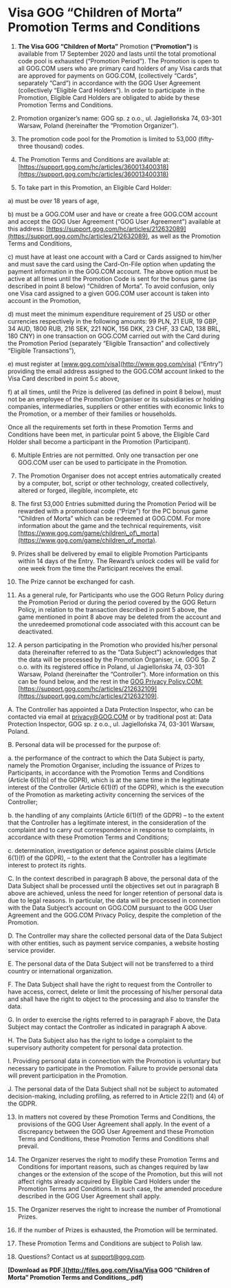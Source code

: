 Visa GOG “Children of Morta” Promotion Terms and Conditions
===========================================================

1) **The Visa GOG “Children of Morta”** Promotion **(“Promotion”)** is available from 17 September 2020 and lasts until the total promotional code pool is exhausted (“Promotion Period”). The Promotion is open to all GOG.COM users who are primary card holders of any Visa cards that are approved for payments on GOG.COM, (collectively “Cards”, separately “Card”) in accordance with the GOG User Agreement (collectively “Eligible Card Holders”). In order to participate  in the Promotion, Eligible Card Holders are obligated to abide by these Promotion Terms and Conditions.

2) Promotion organizer’s name: GOG sp. z o.o., ul. Jagiellońska 74, 03-301 Warsaw, Poland (hereinafter the “Promotion Organizer”).

3) The promotion code pool for the Promotion is limited to 53,000 (fifty-three thousand) codes.

4) The Promotion Terms and Conditions are available at: [https://support.gog.com/hc/articles/360013400318](https://support.gog.com/hc/articles/360013400318)

5) To take part in this Promotion, an Eligible Card Holder:

a) must be over 18 years of age,

b) must be a GOG.COM user and have or create a free GOG.COM account and accept the GOG User Agreement (“GOG User Agreement”) available at this address: [https://support.gog.com/hc/articles/212632089](https://support.gog.com/hc/articles/212632089), as well as the Promotion Terms and Conditions,

c) must have at least one account with a Card or Cards assigned to him/her and must save the card using the Card-On-File option when updating the payment information in the GOG.COM account. The above option must be active at all times until the Promotion Code is sent for the bonus game (as described in point 8 below) “Children of Morta”. To avoid confusion, only one Visa card assigned to a given GOG.COM user account is taken into account in the Promotion,

d) must meet the minimum expenditure requirement of 25 USD or other currencies respectively in the following amounts: 99 PLN, 21 EUR, 19 GBP, 34 AUD, 1800 RUB, 216 SEK, 221 NOK, 156 DKK, 23 CHF, 33 CAD, 138 BRL, 180 CNY) in one transaction on GOG.COM carried out with the Card during the Promotion Period (separately “Eligible Transaction” and collectively “Eligible Transactions”),

e) must register at [www.gog.com/visa](http://www.gog.com/visa) (“Entry”) providing the email address assigned to the GOG.COM account linked to the Visa Card described in point 5.c above,

f) at all times, until the Prize is delivered (as defined in point 8 below), must not be an employee of the Promotion Organiser or its subsidiaries or holding companies, intermediaries, suppliers or other entities with economic links to the Promotion, or a member of their families or households.

Once all the requirements set forth in these Promotion Terms and Conditions have been met, in particular point 5 above, the Eligible Card Holder shall become a participant in the Promotion (Participant).

6) Multiple Entries are not permitted. Only one transaction per one GOG.COM user can be used to participate in the Promotion.

7) The Promotion Organiser does not accept entries automatically created by a computer, bot, script or other technology, created collectively, altered or forged, illegible, incomplete, etc

8) The first 53,000  Entries submitted during the Promotion Period will be rewarded with a promotional code (“Prize”) for the PC bonus game “Children of Morta” which can be redeemed at GOG.COM. For more information about the game and the technical requirements, visit [https://www.gog.com/game/children\_of\_morta](https://www.gog.com/game/children_of_morta). 

9) Prizes shall be delivered by email to eligible Promotion Participants within 14 days of the Entry. The Reward’s unlock codes will be valid for one week from the time the Participant receives the email.

10) The Prize cannot be exchanged for cash.

11) As a general rule, for Participants who use the GOG Return Policy during the Promotion Period or during the period covered by the GOG Return Policy, in relation to the transaction described in point 5 above, the game mentioned in point 8 above may be deleted from the account and the unredeemed promotional code associated with this account can be deactivated.

12) A person participating in the Promotion who provided his/her personal data (hereinafter referred to as the “Data Subject”) acknowledges that the data will be processed by the Promotion Organiser, i.e. GOG Sp. Z o.o. with its registered office in Poland, ul Jagiellońska 74, 03-301 Warsaw, Poland (hereinafter the “Controller”). More information on this can be found below, and the rest in the [GOG Privacy Policy.COM:](https://support.gog.com/hc/en-us/articles/212632109-Privacy-Policy) [https://support.gog.com/hc/articles/212632109](https://support.gog.com/hc/articles/212632109).

A. The Controller has appointed a Data Protection Inspector, who can be contacted via email at [privacy@GOG.COM](mailto:privacy@GOG.COM) or by traditional post at: Data Protection Inspector, GOG sp. z o.o., ul. Jagiellońska 74, 03-301 Warsaw, Poland.

B. Personal data will be processed for the purpose of:

a. the performance of the contract to which the Data Subject is party, namely the Promotion Organiser, including the issuance of Prizes to Participants, in accordance with the Promotion Terms and Conditions (Article 6(1)(b) of the GDPR), which is at the same time in the legitimate interest of the Controller (Article 6(1)(f) of the GDPR), which is the execution of the Promotion as marketing activity concerning the services of the Controller;

b. the handling of any complaints (Article 6(1)(f) of the GDPR) – to the extent that the Controller has a legitimate interest, in the consideration of the complaint and to carry out correspondence in response to complaints, in accordance with these Promotion Terms and Conditions;

c. determination, investigation or defence against possible claims (Article 6(1)(f) of the GDPR), – to the extent that the Controller has a legitimate interest to protect its rights.

C. In the context described in paragraph B above, the personal data of the Data Subject shall be processed until the objectives set out in paragraph B above are achieved, unless the need for longer retention of personal data is due to legal reasons. In particular, the data will be processed in connection with the Data Subject’s account on GOG.COM pursuant to the GOG User Agreement and the GOG.COM Privacy Policy, despite the completion of the Promotion.

D. The Controller may share the collected personal data of the Data Subject with other entities, such as payment service companies, a website hosting service provider.

E. The personal data of the Data Subject will not be transferred to a third country or international organization.

F. The Data Subject shall have the right to request from the Controller to have access, correct, delete or limit the processing of his/her personal data and shall have the right to object to the processing and also to transfer the data.

G. In order to exercise the rights referred to in paragraph F above, the Data Subject may contact the Controller as indicated in paragraph A above.

H. The Data Subject also has the right to lodge a complaint to the supervisory authority competent for personal data protection.

I. Providing personal data in connection with the Promotion is voluntary but necessary to participate in the Promotion. Failure to provide personal data will prevent participation in the Promotion.

J. The personal data of the Data Subject shall not be subject to automated decision-making, including profiling, as referred to in Article 22(1) and (4) of the GDPR.

13) In matters not covered by these Promotion Terms and Conditions, the provisions of the GOG User Agreement shall apply. In the event of a discrepancy between the GOG User Agreement and these Promotion Terms and Conditions, these Promotion Terms and Conditions shall prevail.

14) The Organizer reserves the right to modify these Promotion Terms and Conditions for important reasons, such as changes required by law changes or the extension of the scope of the Promotion, but this will not affect rights already acquired by Eligible Card Holders under the Promotion Terms and Conditions. In such case, the amended procedure described in the GOG User Agreement shall apply.

15) The Organizer reserves the right to increase the number of Promotional Prizes.

16) If the number of Prizes is exhausted, the Promotion will be terminated.

17) These Promotion Terms and Conditions are subject to Polish law.

18) Questions? Contact us at [support@gog.com](mailto:support@gog.com).  
  
**[Download as PDF.](http://files.gog.com/Visa/Visa GOG “Children of Morta” Promotion Terms and Conditions_.pdf)**